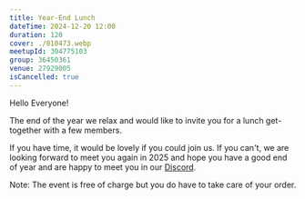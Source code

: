 ```yaml
---
title: Year-End Lunch
dateTime: 2024-12-20 12:00
duration: 120
cover: ./010473.webp
meetupId: 304775103
group: 36450361
venue: 27929005
isCancelled: true
---
```


Hello Everyone!

The end of the year we relax and would like to invite you for a lunch get-together with a few members.

If you have time, it would be lovely if you could join us. If you can't, we are looking forward to meet you again in 2025 and hope you have a good end of year and are happy to meet you in our [Discord](https://owddm.com/discord).

Note: The event is free of charge but you do have to take care of your order.
